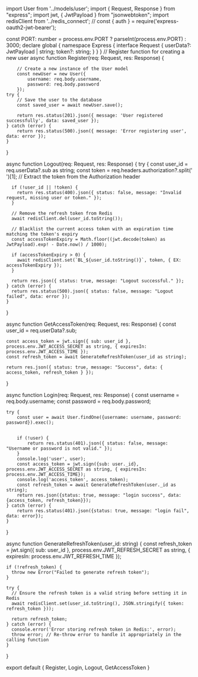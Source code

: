 
import User from '../models/user'; 
import { Request, Response } from "express";
import jwt, { JwtPayload } from "jsonwebtoken";
import redisClient from '../redis_connect';
// const { auth } = require('express-oauth2-jwt-bearer');

const PORT: number = process.env.PORT ? parseInt(process.env.PORT) : 3000;
declare global {
  namespace Express {
    interface Request {
      userData?: JwtPayload | string;
      token?: string;
    }
  }
}
// Register function for creating a new user
async function Register(req: Request, res: Response) {
    
        // Create a new instance of the User model
        const newUser = new User({
            username: req.body.username,
            password: req.body.password 
        });
    try {
        // Save the user to the database
        const saved_user = await newUser.save();

        return res.status(201).json({ message: 'User registered successfully', data: saved_user });
    } catch (error) {
        return res.status(500).json({ message: 'Error registering user', data: error });
    }
}


async function Logout(req: Request, res: Response) {
    try {
      const user_id = req.userData?.sub as string;
      const token = req.headers.authorization?.split(' ')[1]; // Extract the token from the Authorization header
  
      if (!user_id || !token) {
        return res.status(400).json({ status: false, message: "Invalid request, missing user or token." });
      }
  
      // Remove the refresh token from Redis
      await redisClient.del(user_id.toString());
  
      // Blacklist the current access token with an expiration time matching the token's expiry
      const accessTokenExpiry = Math.floor((jwt.decode(token) as JwtPayload).exp! - Date.now() / 1000);
      
      if (accessTokenExpiry > 0) {
        await redisClient.set(`BL_${user_id.toString()}`, token, { EX: accessTokenExpiry });
      }
  
      return res.json({ status: true, message: "Logout successful." });
    } catch (error) {
      return res.status(500).json({ status: false, message: "Logout failed", data: error });
    }
  }

async function GetAccessToken(req: Request, res: Response) {
    const user_id = req.userData?.sub;
  
    const access_token = jwt.sign({ sub: user_id }, process.env.JWT_ACCESS_SECRET as string, { expiresIn: process.env.JWT_ACCESS_TIME });
    const refresh_token = await GenerateRefreshToken(user_id as string);
  
    return res.json({ status: true, message: "Success", data: { access_token, refresh_token } });
}

async function Login(req: Request, res: Response) {
    const username = req.body.username;
    const password = req.body.password;
    
    try {
        const user = await User.findOne({username: username, password: password}).exec();
        

        if (!user) {
            return res.status(401).json({ status: false, message: "Username or password is not valid." });
        }        
        console.log('user', user);
        const access_token = jwt.sign({sub: user._id}, process.env.JWT_ACCESS_SECRET as string, { expiresIn: process.env.JWT_ACCESS_TIME});
        console.log('access_token', access_token);
        const refresh_token = await GenerateRefreshToken(user._id as string);
        return res.json({status: true, message: "login success", data: {access_token, refresh_token}});
    } catch (error) {
        return res.status(401).json({status: true, message: "login fail", data: error});
    }

 
    
}

async function GenerateRefreshToken(user_id: string) {
    const refresh_token = jwt.sign({ sub: user_id }, process.env.JWT_REFRESH_SECRET as string, { expiresIn: process.env.JWT_REFRESH_TIME });
  
    if (!refresh_token) {
      throw new Error("Failed to generate refresh token");
    }
  
    try {
      // Ensure the refresh token is a valid string before setting it in Redis
      await redisClient.set(user_id.toString(), JSON.stringify({ token: refresh_token }));
  
      return refresh_token;
    } catch (error) {
      console.error('Error storing refresh token in Redis:', error);
      throw error; // Re-throw error to handle it appropriately in the calling function
    }
}

export default { Register, Login, Logout, GetAccessToken }